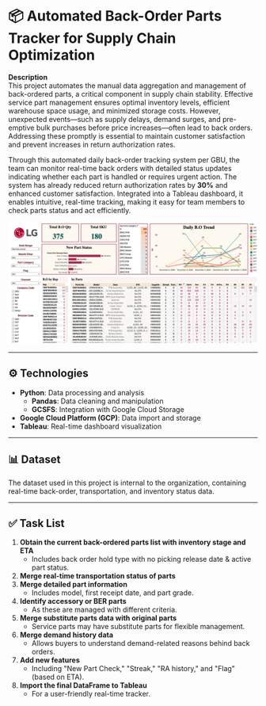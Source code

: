 # 📦 Automated Back-Order Parts Tracker for Supply Chain Optimization

**Description**  
This project automates the manual data aggregation and management of back-ordered parts, a critical component in supply chain stability. Effective service part management ensures optimal inventory levels, efficient warehouse space usage, and minimized storage costs. However, unexpected events—such as supply delays, demand surges, and pre-emptive bulk purchases before price increases—often lead to back orders. Addressing these promptly is essential to maintain customer satisfaction and prevent increases in return authorization rates.

Through this automated daily back-order tracking system per GBU, the team can monitor real-time back orders with detailed status updates indicating whether each part is handled or requires urgent action. The system has already reduced return authorization rates by **30%** and enhanced customer satisfaction. Integrated into a Tableau dashboard, it enables intuitive, real-time tracking, making it easy for team members to check parts status and act efficiently.

![Backorder Daily Tracker](Tableau_Dashboard.png)

---

## ⚙️ Technologies

- **Python**: Data processing and analysis
  - **Pandas**: Data cleaning and manipulation
  - **GCSFS**: Integration with Google Cloud Storage
- **Google Cloud Platform (GCP)**: Data import and storage
- **Tableau**: Real-time dashboard visualization

---

## 📊 Dataset

The dataset used in this project is internal to the organization, containing real-time back-order, transportation, and inventory status data.

---

## ✅ Task List

1. **Obtain the current back-ordered parts list with inventory stage and ETA**
   - Includes back order hold type with no picking release date & active part status.
2. **Merge real-time transportation status of parts**
3. **Merge detailed part information** 
   - Includes model, first receipt date, and part grade.
4. **Identify accessory or BER parts**
   - As these are managed with different criteria.
5. **Merge substitute parts data with original parts**
   - Service parts may have substitute parts for flexible management.
6. **Merge demand history data**
   - Allows buyers to understand demand-related reasons behind back orders.
7. **Add new features** 
   - Including "New Part Check," "Streak," "RA history," and "Flag" (based on ETA).
8. **Import the final DataFrame to Tableau** 
   - For a user-friendly real-time tracker.
